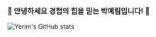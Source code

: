 ### 👋 안녕하세요 경험의 힘을 믿는 박예림입니다! 👋

![Yerim's GitHub stats](https://github-readme-stats.vercel.app/api?username=yerim216&show_icons=true&theme=dark)





